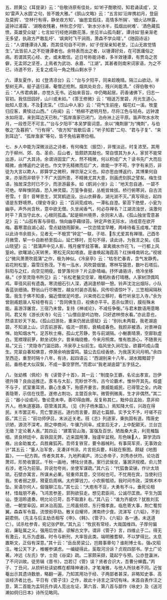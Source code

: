 <!-- { "loadSidebar": true } -->
五、顾黄公《耳提录》云：“伯敬诗原有佳处，如‘听子酣歌彻，知君诵读成’，又如‘雷声入水圆’之句，皆不娩大雅。”《鹄山文略》云：“五言如‘沿岸携初月，登庭及莫鸦’、‘空林行有得，静坐夜方知’、‘幽思宜孤往，高情多所捐’、‘细火沾林露，遥钟过浦霜’、‘湖晚收残暑，林秋恋夕阳’、‘新水分冰半，孤烟出树难’、‘酒色藏孤愤，英雄受众疑’；七言如‘行经绝涧数花落，坐见半山孤鸟翻’。谭诗如‘慈亲渐老无多望，执政方严敢乱吁’、‘飒爽时飞干涧雨，萧森不学众晴’。”《随园诗话》云：“人谓锺谭诗入魔，而其佳句自不可拚，如‘子侄渐亲知老至，江山无故觉情生’。”此皆前人之不贬锺谭者也。余特表而出之者，以锺谭好处，在可医庸俗之病。若谓其究心经、史，或未敢信。近日号称能诗者，多半效锺谭，有贾岛之苦僻，无孟郊之坚苍，上焉者为武功、永嘉、“江湖”。其甚者则南宋词家语，为之不已，诗道不穷，无复之成马一角之残山剩水乎？

六、谭友夏作，如《登清凉台》云：“台与夕阳平，同来趁晚晴。隔江山欲动，半壑树无声。艇子遥归浦，菴僧近抢荆。烟岚处处合，残兴尚能清。”《得伯敬书》云：“人传君病甚，亦觉久无书。近始来音旨，中仍略起居。药香诸佛下，归志一官初。我信田园好，山川或未如。”《答王修微》云：“相送万里碧，月光生道心。始知人意浅，不及流深。”《饮山中人家》云：“荷气生前座，榴花红一溪。牧童归应客，黄犊过山西。”《舟闻》云：“杨柳不遮明月愁，尽将江色与轻舟。远钟渡水如将湿，来到耳边天已秋。”“孤岸渔家已闭门，泊舟洲上近平原。笛声吹水水吹月，一段苍茫不可言。”“台与夕阳平”本吴梦窗词意。余以“掩荆扉”为“掩荆”，与伯敬之“及暮鸦”、“行有得”、“夜方知”皆歇后语；“听子知君”二句、“君与子复”、“来到耳边”、“孤岸渔家”等句，皆不免枯窘寒俭相。

七、乡人中能为深微淡远之诗者，有何梅生（振岱），非惟淡远，时复浓至。其用力于柳州、郊、岛、圣俞、后山者，皆颇跻其敲也。常自恨其为乡人，家贫不能常出游，以广大其诗。余谓诗固宜广大，然不精微，何以积成广大？读书先广大而后精微，由博返约之说也。作文字先精微而后广大，故能一字不苟，字字有来历，非徒为大言以欺人，即算学之微积，禅宗渐之义也。抑亦思由博返约，其博果何自来，亦渐而非顿乎？不广大固所患，不精微尤其大患，则画虎刻鹄之譬矣。梅生佳语，独居深念时已不少，而浙游最多。如《鹤涧小坐》云：“地天忽自通，一碧不可绝。举眸悚阴森，恐入神灵窟。万篁争奋挺，丛栀皆耸拔。桥行俯寒涧，自古流苍雪。忄音忄音琴思生，冥冥鹤迹没。出山衣藓香，湖光湔不灭。”真写得出，起四语是东野境界。《理安寺泉》云：“百涧竞成响，一潭私自澄。萦苔下绝壁，小瓮为幽亭。声外尚含秋，意中欲无僧。久坐闻香气，何必存禅名？江湖流浊世，湍激何时平？真当守此水，心根同孤晶。”起是柳州境界，余则宋人语。《孤山独坐雪意甚足》云：“山孤有客与徘徊，悄向幽亭藉绿苔。钟定声依无际水，诗成意在欲开梅。暮寒潜自湖心起，雪点疑随雨脚来。一饮恣情宜早睡，两峰待看玉成堆。”君尝以此诗书余扇头，见者无一不极赏“钟定”一联，子培、东尤爱其有禅理。己酉冬月微雪，挈一仆自断桥至孤山，延伫移时，觅句不得，读此诗，为我言之矣。《孤山晓望》云：“菰蒲声中见人影，残月瘤竿挂答箸。翠禽摘水作花飞，一行都上风篁岭。欲曙湖心天转黑，寒松无风如塔直。是谁唤起海霞高？红抹峰南转北。”视坡公“微风萧萧吹菰蒲”之作，极为神似。《冷泉亭》云：“枯冬贮春青，含气发静秀。岩花附松篁，霜雪压弥茂。下有一泓水，风吹碧烟皱。寒林写猿思，数叶石塔后。斜阳与之红，向空见明瘦。昔梦落何许？片云卧晴岫。抒怀诵骆诗，倚冷坐移昼。”《步至灵隐书所见》云：“长松老鬣交空翠，晚稻秋香打晴穗。人家树顶偶鸣鸡，草径风前有遗毳。寒流细石引人深，遇涧逢桥聊一憩。铃声沈沈出烟际，小队香蓝驮细骑。野翁山行尽槲笠，越女村装亦高髻。风传呗语惊叶下，三笠相闻隔秋霭。我生于佛不知虔，偏近僧居足吟思。兴来倚石立移时，看竹听泉忘入寺。”余为曾刚甫题唐人写经卷有云：“吾同佛生日，视佛亦平平。恶杀似萧衍，膜衔殊未能。喜游浮屠宫，三宿乃未曾。复持《神减论》，不减任争衡。”与君末数语用意略同。君又有《游长庆寺》句云：“山僧自是吟边物，只好遮林傍水看。”亦此意也，然语言妙天下矣。《孤山旧游处，重来仍居此感赋》云：“别杭未两载，我老湖逾碧。不知湖上山，识否前游客。临流一顾影，衰槁成春色。我颜非被酒，对景神自惮。始知烟水气，足苏秋士瘠。孤山尤芳静，势与前湖隔。小榭裹晴漪，空廊耿虚白。宽襟理前萝，默坐试秋夕。昔来梅绕檐，今来月照席。惟有胜游心，不随景光易。”又云：“灵隐寺门温旧路，冷泉亭上似前生。临风坐久涧花坠，欲暮吟成山霭生。完翠自春知佛意，停漪余响放雷鸣。猿公去后经香绝，为我莲天问月明。”余四至西迩，重至时隔十八年，有诗，起四语云：“西湖别来十八年，湖水黯黯碧于前。垂杨老大似双鬓，不成一事空寥然。”而君以“我老湖逾碧”五字括之。

八、张幼樵（佩纶）有《读管子十首》，其一云：“制度杂王霸，名论出孝宣。岂伊德升降？良由运推迁。豕韦与大彭，荒眇世不传。古今论霸术，惟仲开其先。桓盛不与子，贰室重耳贤。霸心生桑下，殆感齐姜言。畏威能威民，已得管之全。内政善隐寄，示信在伐愿。遂修占荆功，主盟百余年。微管例微禹，生才非偶然。”其二云：“器小设或问，鲁论意未申。善叩得由赐，反复称其仁。黜仲自孟始，意非抑齐人。杨朱道塞路，窃管淆其真。（见《列子杨朱篇》。）焉知降大任，兴政在得民。关市罢正布，荒亡警游巡。道约而言要，颇近七篇醇。实予文不予，吁嗟不召臣。”其三云：“前功师伊吕，末派近关老。班《志》列道家，秉执固有道。隋唐史识陋，源流不深考。厕之申商间，牛骥乃同阜。成宣后无才，上中配颠天。兰台岂无徵？定论著人表。”其四云：“建策官山海，富强及百世。陋哉桑大夫，利竞榷酤细。贤良辨廷中，盐铁固无弊。近来国用薄，独谨牢盆税。形色昧人，算学流四裔。出金助蚩尤，兵胜雍狐芮。吾师复铁官，要令器械利。有事简军资，无事效会计“其五云：“量人治军舍，支凑详书涂。片言扼兵要，料敌在察图。颇疑《地图篇》，一一纪方舆。传者失其本，九地矜阖庐。沛公赤帝子，刘秀赤伏符。论功首萧邓，形势收寰区。千秋一画地，博陆分贤愚。案行武侯垒，藩溷洪规模。俞儿赞右涉，老马为前驱。异说勿夸尚，坐使军谋疏。”其六云：“代狐鲁梁锑，作计太琐琐。石壁亦寓言，所谋未必果。轻重师其意，交邻权也可。不忧用在宾，当使利归我。贫者弱之原，猾夏启周祸。太府算钱刀，小农察瓠顽。我时间市政，深惧术中坠。吴语尔何人，倔强聊江左。”其七云：“大庖有不豆，大勇有不斗。垂死论相材，惜哉朋不寿。飞鸿苦参差，郭狗欲狂走。想见君臣间，公诚尽匡救。平生为国讪，堕泪聆遣奏。明允论已苛，吾不取嘉礻右。”其八云：“谁为齐威优？犹胜刘玄德。一朝堂阜囚，衅沐治高国。三颅虽频烦，东行慨孝直。临危寄大事，荆亡蜀剪翼。森森军令篇，流恨街亭劾。散关自耀师，渭南终少食。流涕写《六韬》，不到嗣君侧。（先主与后主劫丞相写《申》、《韩》、《管子》、《六韬》各一通，未送道亡）。试杀杜参青，宛记张俨默。”其九云：“牧民有常经，大哉国维四。子厚何偏宕，廉耻属之义。强用后世语，谬解古文字。谓非《管子》言，四维止于二。得无有激云，礼乐为虚器。时令与断刑，大率皆此类。端明雅耆柳，不以梦得比。太息置斯文，正俗有深意。”其十云：“岳岳房梁公，岂屑事章句？谁削博士名，强文昭注。唯公天下才，帷幄参谋虑。一编疑得此，奚取河汾诉？贞观四部书。学土广论著。冲远《左氏》学，士勋《谷梁》疏。二家颇采撷，箴起宁与预。公亦登瀛洲，了不问训故。徒劳辑《晋书》，岂若订《管》误？贤者合识大，吾曹分蝉蠹。”丙子、丁丑问，从损轩处读幼樵在都降神诸诗，才笔淹雅，与他人所扶者不同。近弢菴出示其遗诗数册，略翻一遍，乃知其用功于经、子两部者甚深，非略知史事、高谈经济者比也。平日有《管子注》之作，故此十诗言之深切有味。末首自表作注之意，第二首能为盂轲氏作调人觅出左证，第六首、第八首与鄙作《咏史》及《送河濑如侗归日本》诗所见略同。

